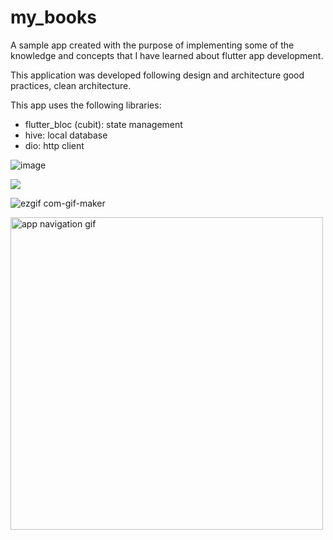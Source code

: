 # my_books

A sample app created with the purpose of implementing some of the knowledge and concepts that I have learned about flutter app development.

This application was developed following design and architecture good practices, clean architecture.

This app uses the following libraries:

- flutter_bloc (cubit): state management
- hive: local database
- dio: http client

![image](https://drive.google.com/uc?export=view&id=1vTO4UTUPXpRzLL7ZUHAe4g_XgAAvYnzN)

![](https://drive.google.com/uc?export=view&id=1vTO4UTUPXpRzLL7ZUHAe4g_XgAAvYnzN)

![ezgif com-gif-maker](https://drive.google.com/uc?export=view&id=1vTO4UTUPXpRzLL7ZUHAe4g_XgAAvYnzN)

<img src="https://drive.google.com/uc?export=view&id=1vTO4UTUPXpRzLL7ZUHAe4g_XgAAvYnzN" alt="app navigation gif" title="App gif" width="500"/>